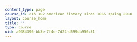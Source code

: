 ```yaml
---
content_type: page
course_id: 21h-102-american-history-since-1865-spring-2018
layout: course_home
title: ''
type: course
uid: a9384396-bb3e-7f4e-7d24-d599da956c51
---
```

